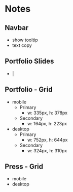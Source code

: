 # Notes

## Navbar
- show tooltip
- text copy

## Portfolio Slides
- |

## Portfolio - Grid
- mobile
  - Primary 
    - w: 335px, h: 378px
  - Secondary 
    - w: 164px, h: 223px
- desktop
  - Primary
    - w: 752px, h: 644px
  - Secondary
    - w: 324px, h: 310px

## Press - Grid
- mobile
- desktop